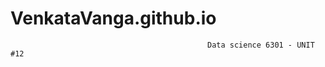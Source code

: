 # VenkataVanga.github.io
                                                Data science 6301 - UNIT #12
                                                
                                                

